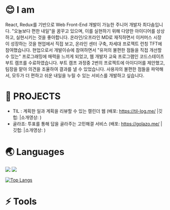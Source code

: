 # :blush: I am 

React, Redux를 기반으로 Web Front-End 개발이 가능한 주니어 개발자 최다솜입니다. "오늘보다 편한 내일"을 꿈꾸고 있으며, 이를 실현하기 위해 다양한 아이디어를 상상하고, 실현시키는 것을 좋아합니다. 온라인/오프라인 MD로 재직하면서 이커머스 시장이 성장하는 것을 현업에서 직접 보고, 온라인 센터 구축, 차세대 프로젝트 런칭 TFT에 참여했습니다.  현업으로서 개발이슈에 참여하면서 "유저의 불편한 점들을 직접 개선할 수 있는" 프로그래밍에 매력을 느끼게 되었고, 웹 개발자 교육 프로그램인 코드스테이츠 부트 캠프를 수료하였습니다. 부트 캠프 과정중 2번의 프로젝트에 아이디어를 제안했고, 팀장을 맡아 의견을 조율하여 결과를 낼 수 있었습니다. 사용자의 불편한 점들을 파악해서, 모두가 더 편하고 쉬운 내일을 누릴 수 있는 서비스를 개발하고 싶습니다. 

# 🌱 PROJECTS
- TIL : 계획한 일과 계획을 리뷰할 수 있는 캘린더 웹 (배포: https://til-log.me/ |깃헙: |소개영상:  )
- 골라죠: 투표를 통해 답을 골라주는 고민해결 서비스 (배포: https://golazo.me/ |깃헙: |소개영상: )

# :earth_asia: Languages 

<img src="https://img.shields.io/badge/JavaScript-F7DF1E?style=flat-square&logo=JavaScript&logoColor=black"/></a>
<img src="https://img.shields.io/badge/JavaScript-F7DF1E?style=flat-square&logo=JavaScript&logoColor=black"/></a>

[![Top Langs](https://github-readme-stats.vercel.app/api/top-langs/?username=anuraghazra&layout=compact)](https://github.com/anuraghazra/github-readme-stats)

# ⚡ Tools




<!--
**dasom08/dasom08** is a ✨ _special_ ✨ repository because its `README.md` (this file) appears on your GitHub profile. -->
